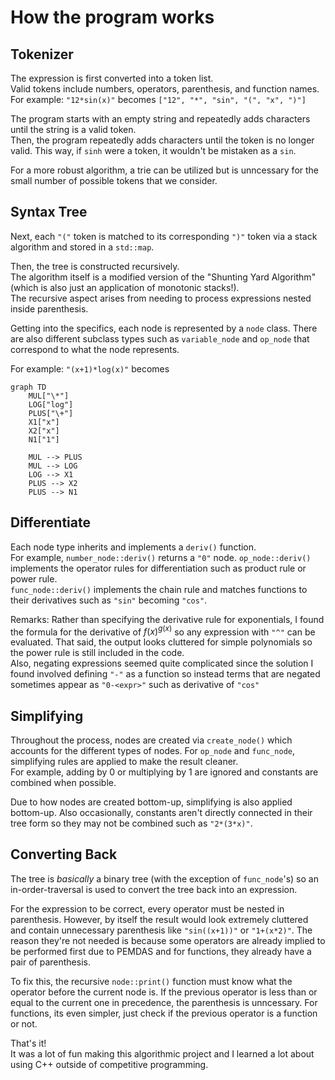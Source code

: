 # How the program works
## Tokenizer
The expression is first converted into a token list.  
Valid tokens include numbers, operators, parenthesis, and function names.  
For example: `"12*sin(x)"` becomes `["12", "*", "sin", "(", "x", ")"]`

The program starts with an empty string and repeatedly adds characters until the string is a valid token.  
Then, the program repeatedly adds characters until the token is no longer valid. This way, if `sinh` were a token, it wouldn't be mistaken as a `sin`.  

For a more robust algorithm, a trie can be utilized but is unncessary for the small number of possible tokens that we consider.

## Syntax Tree
Next, each `"("` token is matched to its corresponding `")"` token via a stack algorithm and stored in a `std::map`.

Then, the tree is constructed recursively.  
The algorithm itself is a modified version of the "Shunting Yard Algorithm" (which is also just an application of monotonic stacks!).  
The recursive aspect arises from needing to process expressions nested inside parenthesis. 

Getting into the specifics, each node is represented by a `node` class. There are also different subclass types such as `variable_node` and `op_node` that correspond to what the node represents. 

For example: `"(x+1)*log(x)"` becomes

```mermaid
graph TD
    MUL["\*"]
    LOG["log"]
    PLUS["\+"]
    X1["x"]
    X2["x"]
    N1["1"]

    MUL --> PLUS
    MUL --> LOG
    LOG --> X1
    PLUS --> X2
    PLUS --> N1
```

## Differentiate
Each node type inherits and implements a `deriv()` function.  
For example, `number_node::deriv()` returns a `"0"` node. `op_node::deriv()` implements the operator rules for differentiation such as product rule or power rule.  
`func_node::deriv()` implements the chain rule and matches functions to their derivatives such as `"sin"` becoming `"cos"`. 

Remarks: Rather than specifying the derivative rule for exponentials, I found the formula for the derivative of $f(x)^{g(x)}$ so any expression with `"^"` can be evaluated. That said, the output looks cluttered for simple polynomials so the power rule is still included in the code.  
Also, negating expressions seemed quite complicated since the solution I found involved defining `"-"` as a function so instead terms that are negated sometimes appear as `"0-<expr>"` such as derivative of `"cos"`

## Simplifying
Throughout the process, nodes are created via `create_node()` which accounts for the different types of nodes. For `op_node` and `func_node`, simplifying rules are applied to make the result cleaner.  
For example, adding by 0 or multiplying by 1 are ignored and constants are combined when possible.  

Due to how nodes are created bottom-up, simplifying is also applied bottom-up.
Also occasionally, constants aren't directly connected in their tree form so they may not be combined such as `"2*(3*x)"`.

## Converting Back 
The tree is *basically* a binary tree (with the exception of `func_node`'s) so an in-order-traversal is used to convert the tree back into an expression.  

For the expression to be correct, every operator must be nested in parenthesis. However, by itself the result would look extremely cluttered and contain unnecessary parenthesis like `"sin((x+1))"` or `"1+(x*2)"`. The reason they're not needed is because some operators are already implied to be performed first due to PEMDAS and for functions, they already have a pair of parenthesis. 

To fix this, the recursive `node::print()` function must know what the operator before the current node is. If the previous operator is less than or equal to the current one in precedence, the parenthesis is unncessary. For functions, its even simpler, just check if the previous operator is a function or not.

That's it!  
It was a lot of fun making this algorithmic project and I learned a lot about using C++ outside of competitive programming.